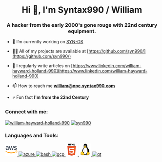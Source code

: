 <h1 align="center">Hi 👋, I'm Syntax990 / William</h1>
<h3 align="center">A hacker from the early 2000's gone rouge with 22nd century equipment.</h3>

- 🔭 I’m currently working on [SYN-OS](https://github.com/syn990/SYN-OS)

- 👨‍💻 All of my projects are available at [https://github.com/syn990/](https://github.com/syn990/)

- 📝 I regularly write articles on [https://www.linkedin.com/william-hayward-holland-990](https://www.linkedin.com/william-hayward-holland-990)

- 📫 How to reach me **william@npc.syntax990.com**

- ⚡ Fun fact **I'm from the 22nd Century**

<h3 align="left">Connect with me:</h3>
<p align="left">
<a href="https://linkedin.com/in/william-hayward-holland-990" target="blank"><img align="center" src="https://raw.githubusercontent.com/rahuldkjain/github-profile-readme-generator/master/src/images/icons/Social/linked-in-alt.svg" alt="william-hayward-holland-990" height="30" width="40" /></a>
<a href="https://www.youtube.com/c/syn990" target="blank"><img align="center" src="https://raw.githubusercontent.com/rahuldkjain/github-profile-readme-generator/master/src/images/icons/Social/youtube.svg" alt="syn990" height="30" width="40" /></a>
</p>

<h3 align="left">Languages and Tools:</h3>
<p align="left"> <a href="https://aws.amazon.com" target="_blank" rel="noreferrer"> <img src="https://raw.githubusercontent.com/devicons/devicon/master/icons/amazonwebservices/amazonwebservices-original-wordmark.svg" alt="aws" width="40" height="40"/> </a> <a href="https://azure.microsoft.com/en-in/" target="_blank" rel="noreferrer"> <img src="https://www.vectorlogo.zone/logos/microsoft_azure/microsoft_azure-icon.svg" alt="azure" width="40" height="40"/> </a> <a href="https://www.gnu.org/software/bash/" target="_blank" rel="noreferrer"> <img src="https://www.vectorlogo.zone/logos/gnu_bash/gnu_bash-icon.svg" alt="bash" width="40" height="40"/> </a> <a href="https://cloud.google.com" target="_blank" rel="noreferrer"> <img src="https://www.vectorlogo.zone/logos/google_cloud/google_cloud-icon.svg" alt="gcp" width="40" height="40"/> </a> <a href="https://www.w3.org/html/" target="_blank" rel="noreferrer"> <img src="https://raw.githubusercontent.com/devicons/devicon/master/icons/html5/html5-original-wordmark.svg" alt="html5" width="40" height="40"/> </a> <a href="https://www.linux.org/" target="_blank" rel="noreferrer"> <img src="https://raw.githubusercontent.com/devicons/devicon/master/icons/linux/linux-original.svg" alt="linux" width="40" height="40"/> </a> <a href="https://www.qt.io/" target="_blank" rel="noreferrer"> <img src="https://upload.wikimedia.org/wikipedia/commons/0/0b/Qt_logo_2016.svg" alt="qt" width="40" height="40"/> </a> </p>
